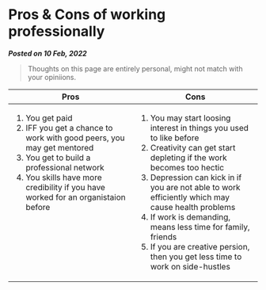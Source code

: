 # Pros & Cons of working professionally
**_Posted on 10 Feb, 2022_**

> Thoughts on this page are entirely personal, might not match with your opiniions.

<table>
<thead>
  <tr>
    <th>Pros</th>
    <th>Cons</th>
  </tr>
</thead>
  <tr>
    <td valign="top" width="50%">
      <!-- Pros -->
      <ol>
        <li>You get paid</li>
        <li>IFF you get a chance to work with good peers, you may get mentored</li>
        <li>You get to build a professional network</li>
        <li>You skills have more credibility if you have worked for an organistaion before</li>
      </ol>
    </td>
    <td valign="top" width="50%">
      <!-- Cons -->
      <ol>
        <li>You may start loosing interest in things you used to like before</li>
        <li>Creativity can get start depleting if the work becomes too hectic</li>
        <li>Depression can kick in if you are not able to work efficiently which may cause health problems</li>
        <li>If work is demanding, means less time for family, friends</li>
        <li>If you are creative persion, then you get less time to work on side-hustles</li>
      </ol>
    </td>
  </tr>
</table>
